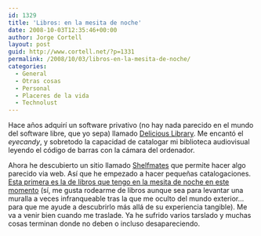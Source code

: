 ```yaml
---
id: 1329
title: 'Libros: en la mesita de noche'
date: 2008-10-03T12:35:46+00:00
author: Jorge Cortell
layout: post
guid: http://www.cortell.net/?p=1331
permalink: /2008/10/03/libros-en-la-mesita-de-noche/
categories:
  - General
  - Otras cosas
  - Personal
  - Placeres de la vida
  - Technolust
---
```

Hace años adquirí un software privativo (no hay nada parecido en el mundo del software libre, que yo sepa) llamado <a title="http://www.delicious-monster.com/" href="http://www.delicious-monster.com/" target="_blank">Delicious Library</a>. Me encantó el _eyecandy_, y sobretodo la capacidad de catalogar mi biblioteca audiovisual leyendo el código de barras con la cámara del ordenador.

Ahora he descubierto un sitio llamado <a title="http://shelfmates.com" href="http://shelfmates.com" target="_blank">Shelfmates</a> que permite hacer algo parecido via web. Así que he empezado a hacer pequeñas catalogaciones. <a title="http://shelfmates.com/shelves/show/11949" href="http://shelfmates.com/shelves/show/11949" target="_blank">Esta primera es la de libros que tengo en la mesita de noche en este momento</a> (sí, me gusta rodearme de libros aunque sea para levantar una muralla a veces infranqueable tras la que me oculto del mundo exterior&#8230; para que me ayude a descubrirlo más allá de su experiencia tangible). Me va a venir bien cuando me traslade. Ya he sufrido varios tarslado y muchas cosas terminan donde no deben o incluso desapareciendo.